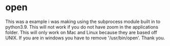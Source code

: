 # open
This was a example i was making using the subprocess module built in to python3.9. This will not work if you do not have zoom in the applications folder. This will only work on Mac and Linux because they are based off UNIX. If you are in windows you have to remove 
'/usr/bin/open'.
Thank you.